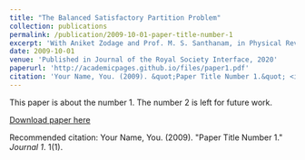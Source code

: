 ```yaml
---
title: "The Balanced Satisfactory Partition Problem"
collection: publications
permalink: /publication/2009-10-01-paper-title-number-1
excerpt: 'With Aniket Zodage and Prof. M. S. Santhanam, in Physical Review E (Letter) (2021)'
date: 2009-10-01
venue: 'Published in Journal of the Royal Society Interface, 2020'
paperurl: 'http://academicpages.github.io/files/paper1.pdf'
citation: 'Your Name, You. (2009). &quot;Paper Title Number 1.&quot; <i>Journal 1</i>. 1(1).'
---
```

This paper is about the number 1. The number 2 is left for future work.

[Download paper here](http://academicpages.github.io/files/paper1.pdf)

Recommended citation: Your Name, You. (2009). "Paper Title Number 1." <i>Journal 1</i>. 1(1).
